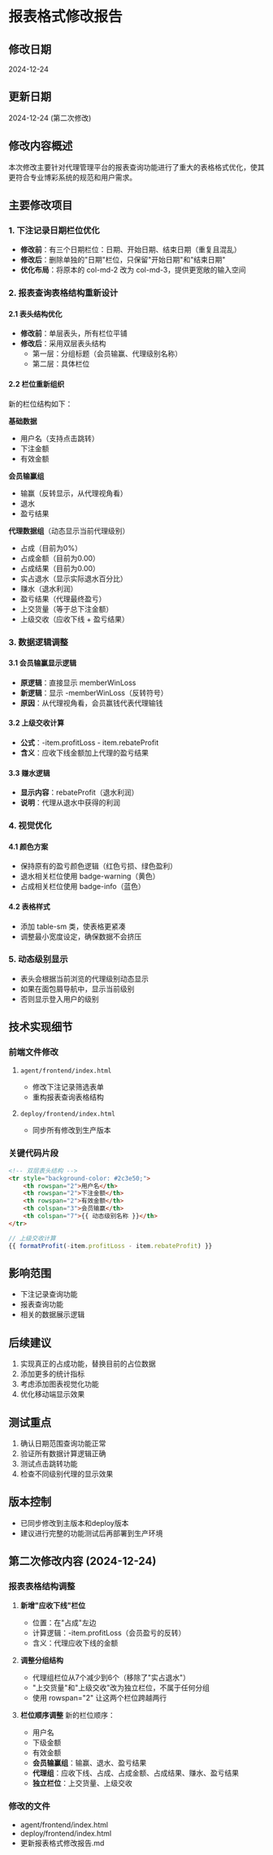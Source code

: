 # 报表格式修改报告

## 修改日期
2024-12-24

## 更新日期
2024-12-24 (第二次修改)

## 修改内容概述

本次修改主要针对代理管理平台的报表查询功能进行了重大的表格格式优化，使其更符合专业博彩系统的规范和用户需求。

## 主要修改项目

### 1. 下注记录日期栏位优化
- **修改前**：有三个日期栏位：日期、开始日期、结束日期（重复且混乱）
- **修改后**：删除单独的"日期"栏位，只保留"开始日期"和"结束日期"
- **优化布局**：将原本的 col-md-2 改为 col-md-3，提供更宽敞的输入空间

### 2. 报表查询表格结构重新设计

#### 2.1 表头结构优化
- **修改前**：单层表头，所有栏位平铺
- **修改后**：采用双层表头结构
  - 第一层：分组标题（会员输赢、代理级别名称）
  - 第二层：具体栏位

#### 2.2 栏位重新组织
新的栏位结构如下：

**基础数据**
- 用户名（支持点击跳转）
- 下注金额
- 有效金额

**会员输赢组**
- 输赢（反转显示，从代理视角看）
- 退水
- 盈亏结果

**代理数据组**（动态显示当前代理级别）
- 占成（目前为0%）
- 占成金额（目前为0.00）
- 占成结果（目前为0.00）
- 实占退水（显示实际退水百分比）
- 赚水（退水利润）
- 盈亏结果（代理最终盈亏）
- 上交货量（等于总下注金额）
- 上级交收（应收下线 + 盈亏结果）

### 3. 数据逻辑调整

#### 3.1 会员输赢显示逻辑
- **原逻辑**：直接显示 memberWinLoss
- **新逻辑**：显示 -memberWinLoss（反转符号）
- **原因**：从代理视角看，会员赢钱代表代理输钱

#### 3.2 上级交收计算
- **公式**：-item.profitLoss - item.rebateProfit
- **含义**：应收下线金额加上代理的盈亏结果

#### 3.3 赚水逻辑
- **显示内容**：rebateProfit（退水利润）
- **说明**：代理从退水中获得的利润

### 4. 视觉优化

#### 4.1 颜色方案
- 保持原有的盈亏颜色逻辑（红色亏损、绿色盈利）
- 退水相关栏位使用 badge-warning（黄色）
- 占成相关栏位使用 badge-info（蓝色）

#### 4.2 表格样式
- 添加 table-sm 类，使表格更紧凑
- 调整最小宽度设定，确保数据不会挤压

### 5. 动态级别显示
- 表头会根据当前浏览的代理级别动态显示
- 如果在面包屑导航中，显示当前级别
- 否则显示登入用户的级别

## 技术实现细节

### 前端文件修改
1. `agent/frontend/index.html`
   - 修改下注记录筛选表单
   - 重构报表查询表格结构

2. `deploy/frontend/index.html`
   - 同步所有修改到生产版本

### 关键代码片段

```html
<!-- 双层表头结构 -->
<tr style="background-color: #2c3e50;">
    <th rowspan="2">用户名</th>
    <th rowspan="2">下注金额</th>
    <th rowspan="2">有效金额</th>
    <th colspan="3">会员输赢</th>
    <th colspan="7">{{ 动态级别名称 }}</th>
</tr>
```

```javascript
// 上级交收计算
{{ formatProfit(-item.profitLoss - item.rebateProfit) }}
```

## 影响范围
- 下注记录查询功能
- 报表查询功能
- 相关的数据展示逻辑

## 后续建议
1. 实现真正的占成功能，替换目前的占位数据
2. 添加更多的统计指标
3. 考虑添加图表视觉化功能
4. 优化移动端显示效果

## 测试重点
1. 确认日期范围查询功能正常
2. 验证所有数据计算逻辑正确
3. 测试点击跳转功能
4. 检查不同级别代理的显示效果

## 版本控制
- 已同步修改到主版本和deploy版本
- 建议进行完整的功能测试后再部署到生产环境

## 第二次修改内容 (2024-12-24)

### 报表表格结构调整

1. **新增"应收下线"栏位**
   - 位置：在"占成"左边
   - 计算逻辑：-item.profitLoss（会员盈亏的反转）
   - 含义：代理应收下线的金额

2. **调整分组结构**
   - 代理组栏位从7个减少到6个（移除了"实占退水"）
   - "上交货量"和"上级交收"改为独立栏位，不属于任何分组
   - 使用 rowspan="2" 让这两个栏位跨越两行

3. **栏位顺序调整**
   新的栏位顺序：
   - 用户名
   - 下级金额
   - 有效金额
   - **会员输赢组**：输赢、退水、盈亏结果
   - **代理组**：应收下线、占成、占成金额、占成结果、赚水、盈亏结果
   - **独立栏位**：上交货量、上级交收

### 修改的文件
- agent/frontend/index.html
- deploy/frontend/index.html
- 更新报表格式修改报告.md 